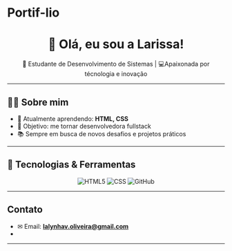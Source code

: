# Portif-lio
<h1 align="center">👋 Olá, eu sou a Larissa!</h1>

<p align="center">
  🚀 Estudante de Desenvolvimento de Sistemas | 💻Apaixonada por técnologia e inovação
</p>

---

## 👩‍💻 Sobre mim
- 🌱 Atualmente aprendendo: **HTML, CSS**
- 🎯 Objetivo: me tornar desenvolvedora fullstack
- 📚 Sempre em busca de novos desafios e projetos práticos
  

---

## 🔧 Tecnologias & Ferramentas
<div align="center">

![HTML5](https://img.shields.io/badge/HTML5-E34F26?style=for-the-badge&logo=html5&logoColor=white)
![CSS](https://img.shields.io/badge/CSS3-1572B6?style=for-the-badge&logo=css3&logoColor=white)
![GitHub](https://img.shields.io/badge/GitHub-181717?style=for-the-badge&logo=github&logoColor=white)

</div>


---

## Contato
- ✉ Email: **lalynhav.oliveira@gmail.com**  
-

---

